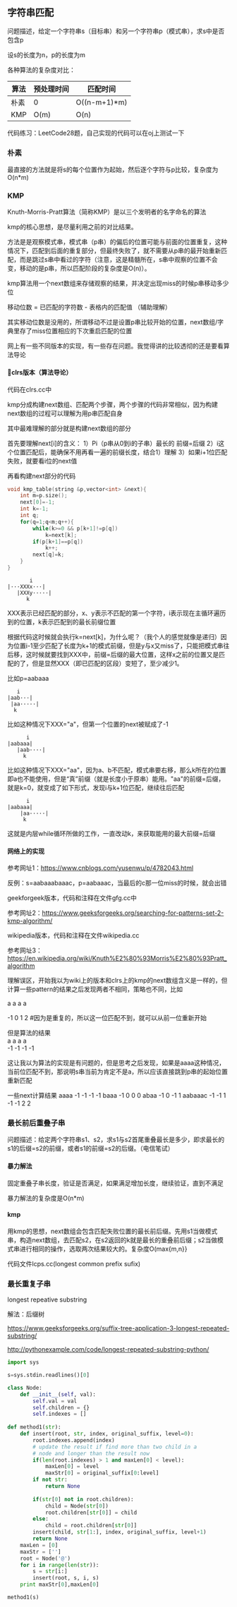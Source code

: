 ## 字符串匹配

问题描述，给定一个字符串s（目标串）和另一个字符串p（模式串），求s中是否包含p

设s的长度为n，p的长度为m

各种算法的复杂度对比：

算法|预处理时间|匹配时间
-|-|-
朴素|0|O((n-m+1)*m)
KMP|O(m)|O(n)

代码练习：LeetCode28题，自己实现的代码可以在oj上测试一下

### 朴素

最直接的方法就是将s的每个位置作为起始，然后逐个字符与p比较，复杂度为O(n*m)

### KMP

Knuth-Morris-Pratt算法（简称KMP）是以三个发明者的名字命名的算法

kmp的核心思想，是尽量利用之前的对比结果。

方法是是观察模式串，模式串（p串）的偏后的位置可能与前面的位置重复，这种情况下，匹配到后面的重复部分，但最终失败了，就不需要从p串的最开始重新匹配，而是跳过s串中看过的字符（注意，这是精髓所在，s串中观察的位置不会变，移动的是p串，所以匹配阶段的复杂度是O(n)）。

kmp算法用一个next数组来存储观察的结果，并决定出现miss的时候p串移动多少位

移动位数 = 已匹配的字符数 - 表格内的匹配值 （辅助理解）

其实移动位数是没用的，所谓移动不过是设置p串比较开始的位置，next数组/字典里存了miss位置相应的下次重启匹配的位置

网上有一些不同版本的实现，有一些存在问题。我觉得讲的比较透彻的还是要看算法导论


#### clrs版本（算法导论）

代码在clrs.cc中

kmp分成构建next数组、匹配两个步骤，两个步骤的代码非常相似，因为构建next数组的过程可以理解为用p串匹配自身

其中最难理解的部分就是构建next数组的部分

首先要理解next[i]的含义：
1）Pi（p串从0到i的子串）最长的 前缀=后缀
2）i这个位置匹配后，能确保不用再看一遍的前缀长度，结合1）理解
3）如果i+1位匹配失败，就要看i位的next值

再看构建next部分的代码
``` cpp
void kmp_table(string &p,vector<int> &next){
    int m=p.size();
    next[0]=-1;
    int k=-1;
    int q;
    for(q=1;q<m;q++){
        while(k>=0 && p[k+1]!=p[q])
            k=next[k];
        if(p[k+1]==p[q])
            k++;
        next[q]=k;
    }
}
```

```
       i
|···XXXx···|
   |XXXy·····|
      k

```
XXX表示已经匹配的部分，x、y表示不匹配的第一个字符，i表示现在主循环遍历到的位置，k表示匹配到的最长前缀位置

根据代码这时候就会执行k=next[k]，为什么呢？（我个人的感觉就像是递归）因为位置i-1至少匹配了长度为k+1的模式前缀，但是y与x又miss了，只能把模式串往后移，这时候就要找到XXX中，前缀=后缀的最大位置，这样x之前的位置又是匹配的了，但是显然XXX（即已匹配的区段）变短了，至少减少1。

比如p=aabaaa

```
   i
|aab···|
 |aa·····|
  k
```
比如这种情况下XXX="a"，但第一个位置的next被赋成了-1

```
      i
|aabaaa|
   |aab····|
     k
```
比如这种情况下XXX="aa"，因为a、b不匹配，模式串要右移，那么k所在的位置即a也不能使用，但是“真”前缀（就是长度小于原串）能用。"aa"的前缀=后缀，就是k=0，就变成了如下形式，发现i与k+1位匹配，继续往后匹配

```
      i
|aabaaa|
    |aa·····|
     k
```
这就是内层while循环所做的工作，一直改动k，来获取能用的最大前缀=后缀

#### 网络上的实现

参考网址1：https://www.cnblogs.com/yusenwu/p/4782043.html

反例：s=aabaaabaaac，p=aabaaac，当最后的c那一位miss的时候，就会出错


geekforgeek版本，代码和注释在文件gfg.cc中

参考网址2：https://www.geeksforgeeks.org/searching-for-patterns-set-2-kmp-algorithm/

wikipedia版本，代码和注释在文件wikipedia.cc

参考网址3：https://en.wikipedia.org/wiki/Knuth%E2%80%93Morris%E2%80%93Pratt_algorithm

理解误区，开始我以为wiki上的版本和clrs上的kmp的next数组含义是一样的，但计算一些pattern的结果之后发现两者不相同，策略也不同，比如

 a a a a  

-1 0 1 2 #因为是重复的，所以这一位匹配不到，就可以从前一位重新开始  

但是算法的结果  
 a  a  a  a  
-1 -1 -1 -1  

这让我以为算法的实现是有问题的，但是思考之后发现，如果是aaaa这种情况，当前位匹配不到，那说明s串当前为肯定不是a，所以应该直接跳到p串的起始位置重新匹配

一些next计算结果
aaaa
-1 -1 -1 -1
baaa
-1 0 0 0
abaa
-1 0 -1 1
aabaaac
-1 -1 1 -1 -1 2 2

### 最长前后重叠子串

问题描述：给定两个字符串s1、s2，求s1与s2首尾重叠最长是多少，即求最长的s1的后缀=s2的前缀，或者s1的前缀=s2的后缀。（电信笔试）

#### 暴力解法
固定重叠子串长度，验证是否满足，如果满足增加长度，继续验证，直到不满足

暴力解法的复杂度是O(n*m)

#### kmp

用kmp的思想，next数组会包含匹配失败位置的最长前后缀。先用s1当做模式串，构造next数组，去匹配s2，在s2返回的k就是最长的重叠前后缀；s2当做模式串进行相同的操作，选取两次结果较大的。复杂度O(max{m,n}}

代码文件lcps.cc(longest common prefix sufix)

### 最长重复子串

longest repeative substring

解法：后缀树

https://www.geeksforgeeks.org/suffix-tree-application-3-longest-repeated-substring/

http://pythonexample.com/code/longest-repeated-substring-python/

``` python
import sys

s=sys.stdin.readlines()[0]

class Node:
    def __init__(self, val):
        self.val = val
        self.children = {}
        self.indexes = []
         
def method1(str):
    def insert(root, str, index, original_suffix, level=0):
        root.indexes.append(index)
        # update the result if find more than two child in a 
        # node and longer than the result now
        if(len(root.indexes) > 1 and maxLen[0] < level):
            maxLen[0] = level
            maxStr[0] = original_suffix[0:level]
        if not str:
            return None
 
        if(str[0] not in root.children):
            child = Node(str[0])
            root.children[str[0]] = child
        else:
            child = root.children[str[0]]
        insert(child, str[1:], index, original_suffix, level+1)
        return None
    maxLen = [0]
    maxStr = ['']
    root = Node('@')
    for i in range(len(str)):
        s = str[i:]
        insert(root, s, i, s)
    print maxStr[0],maxLen[0]

method1(s)
```

